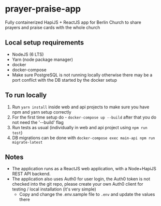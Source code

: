 # prayer-praise-app

Fully containerized HapiJS + ReactJS app for Berlin Church to share prayers and praise cards with the whole church

## Local setup requirements

- NodeJS (6 LTS)
- Yarn (node package manager)
- docker
- docker-compose
- Make sure PostgreSQL is not running locally otherwise there may be a port conflict with the DB started by the docker setup

## To run locally

1. Run ```yarn install``` inside web and api projects to make sure you have npm and yarn setup correctly
2. For the first time setup do - ```docker-compose up --build``` after that you do not need the '--build' flag
3. Run tests as usual (individually in web and api project using ```npm run test```)
4. DB migrations can be done with ```docker-compose exec main-api npm run migrate-latest```

## Notes

- The application runs as a ReactJS web application, with a Node+HapiJS REST API backend.
- The application also uses Auth0 for user login, the Auth0 token is not checked into the git repo, please create your own Auth0 client for testing / local installation (it's very simple)
  - Copy and change the .env.sample file to ```.env``` and update the values there
